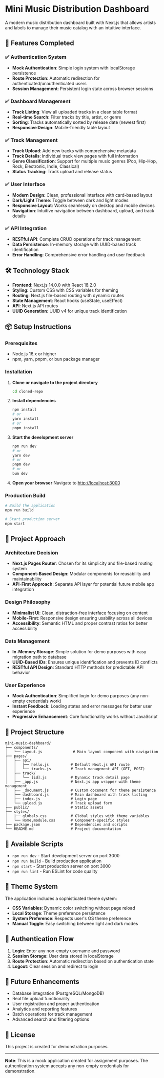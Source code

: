 # Mini Music Distribution Dashboard

A modern music distribution dashboard built with Next.js that allows artists and labels to manage their music catalog with an intuitive interface.

## 🚀 Features Completed

### ✅ Authentication System
- **Mock Authentication**: Simple login system with localStorage persistence
- **Route Protection**: Automatic redirection for authenticated/unauthenticated users
- **Session Management**: Persistent login state across browser sessions

### ✅ Dashboard Management
- **Track Listing**: View all uploaded tracks in a clean table format
- **Real-time Search**: Filter tracks by title, artist, or genre
- **Sorting**: Tracks automatically sorted by release date (newest first)
- **Responsive Design**: Mobile-friendly table layout

### ✅ Track Management
- **Track Upload**: Add new tracks with comprehensive metadata
- **Track Details**: Individual track view pages with full information
- **Genre Classification**: Support for multiple music genres (Pop, Hip-Hop, Rock, Electronic, Indie, Classical)
- **Status Tracking**: Track upload and release status

### ✅ User Interface
- **Modern Design**: Clean, professional interface with card-based layout
- **Dark/Light Theme**: Toggle between dark and light modes
- **Responsive Layout**: Works seamlessly on desktop and mobile devices
- **Navigation**: Intuitive navigation between dashboard, upload, and track details

### ✅ API Integration
- **RESTful API**: Complete CRUD operations for track management
- **Data Persistence**: In-memory storage with UUID-based track identification
- **Error Handling**: Comprehensive error handling and user feedback

## 🛠 Technology Stack

- **Frontend**: Next.js 14.0.0 with React 18.2.0
- **Styling**: Custom CSS with CSS variables for theming
- **Routing**: Next.js file-based routing with dynamic routes
- **State Management**: React hooks (useState, useEffect)
- **API**: Next.js API routes
- **UUID Generation**: UUID v4 for unique track identification

## 📦 Setup Instructions

### Prerequisites
- Node.js 16.x or higher
- npm, yarn, pnpm, or bun package manager

### Installation

1. **Clone or navigate to the project directory**
   ```bash
   cd cloned-repo
   ```

2. **Install dependencies**
   ```bash
   npm install
   # or
   yarn install
   # or
   pnpm install
   ```

3. **Start the development server**
   ```bash
   npm run dev
   # or
   yarn dev
   # or
   pnpm dev
   # or
   bun dev
   ```

4. **Open your browser**
   Navigate to [http://localhost:3000](http://localhost:3000)

### Production Build

```bash
# Build the application
npm run build

# Start production server
npm start
```

## 🎯 Project Approach

### Architecture Decision
- **Next.js Pages Router**: Chosen for its simplicity and file-based routing system
- **Component-Based Design**: Modular components for reusability and maintainability
- **API-First Approach**: Separate API layer for potential future mobile app integration

### Design Philosophy
- **Minimalist UI**: Clean, distraction-free interface focusing on content
- **Mobile-First**: Responsive design ensuring usability across all devices
- **Accessibility**: Semantic HTML and proper contrast ratios for better accessibility

### Data Management
- **In-Memory Storage**: Simple solution for demo purposes with easy migration path to database
- **UUID-Based IDs**: Ensures unique identification and prevents ID conflicts
- **RESTful API Design**: Standard HTTP methods for predictable API behavior

### User Experience
- **Mock Authentication**: Simplified login for demo purposes (any non-empty credentials work)
- **Instant Feedback**: Loading states and error messages for better user experience
- **Progressive Enhancement**: Core functionality works without JavaScript

## 📁 Project Structure

```
mini-music-dashboard/
├── components/
│   └── Layout.js              # Main layout component with navigation
├── pages/
│   ├── api/
│   │   ├── hello.js          # Default Next.js API route
│   │   └── tracks.js         # Track management API (GET, POST)
│   ├── track/
│   │   └── [id].js           # Dynamic track detail page
│   ├── _app.js               # Next.js app wrapper with theme management
│   ├── _document.js          # Custom document for theme persistence
│   ├── dashboard.js          # Main dashboard with track listing
│   ├── index.js              # Login page
│   └── upload.js             # Track upload form
├── public/                   # Static assets
├── styles/
│   ├── globals.css           # Global styles with theme variables
│   └── Home.module.css       # Component-specific styles
├── package.json              # Dependencies and scripts
└── README.md                 # Project documentation
```

## 🔧 Available Scripts

- `npm run dev` - Start development server on port 3000
- `npm run build` - Build production application
- `npm start` - Start production server on port 3000
- `npm run lint` - Run ESLint for code quality

## 🎨 Theme System

The application includes a sophisticated theme system:
- **CSS Variables**: Dynamic color switching without page reload
- **Local Storage**: Theme preference persistence
- **System Preference**: Respects user's OS theme preference
- **Manual Toggle**: Easy switching between light and dark modes

## 🔐 Authentication Flow

1. **Login**: Enter any non-empty username and password
2. **Session Storage**: User data stored in localStorage
3. **Route Protection**: Automatic redirection based on authentication state
4. **Logout**: Clear session and redirect to login



## 🚀 Future Enhancements

- Database integration (PostgreSQL/MongoDB)
- Real file upload functionality
- User registration and proper authentication
- Analytics and reporting features
- Batch operations for track management
- Advanced search and filtering options

## 📝 License

This project is created for demonstration purposes.

---

**Note**: This is a mock application created for assignment purposes. The authentication system accepts any non-empty credentials for demonstration.
